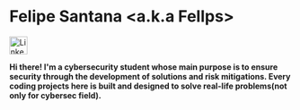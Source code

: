 # Felipe Santana <a.k.a Fellps> 

<p><a href="https://www.linkedin.com/in/felipe-sec/"><img width="32px" alt="LinkedIn" title="Let's connect on LinkedIn!" src="https://i.imgur.com/yRpa1dQ.png"/></a></p>
 

**Hi there! I'm a cybersecurity student whose main purpose is to ensure security through the development of solutions and risk mitigations. Every coding projects here is built and designed to solve real-life problems(not only for cybersec field).**

